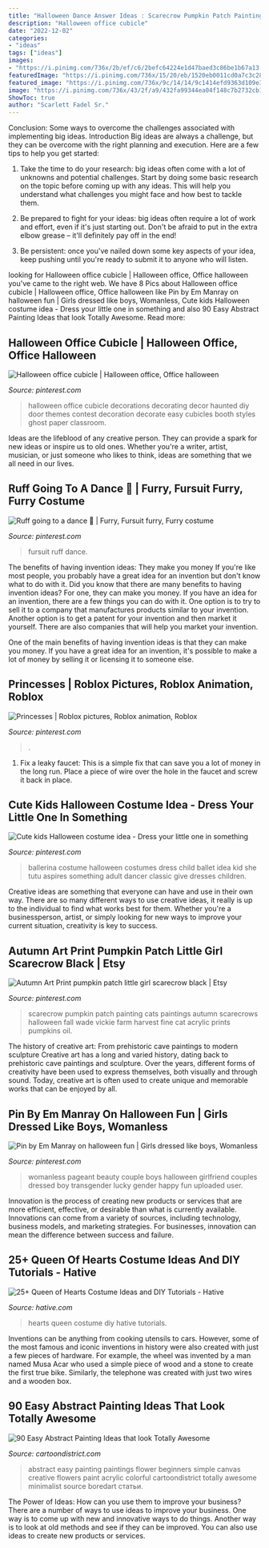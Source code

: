 ```yaml
---
title: "Halloween Dance Answer Ideas : Scarecrow Pumpkin Patch Painting Cats Paintings Autumn Scarecrows Halloween Fall Wade Vickie Farm Harvest Fine Cat Acrylic Prints Pumpkins Oil"
description: "Halloween office cubicle"
date: "2022-12-02"
categories:
- "ideas"
tags: ["ideas"]
images:
- "https://i.pinimg.com/736x/2b/ef/c6/2befc64224e1d47baed3c86be1b67a13.jpg"
featuredImage: "https://i.pinimg.com/736x/15/20/eb/1520eb0011cd0a7c3c282a848c894eaf--ballerina-costume-kid-halloween-costumes.jpg"
featured_image: "https://i.pinimg.com/736x/9c/14/14/9c1414efd9363d109e3db610deded7dd--halloween-cubicle-halloween-office.jpg"
image: "https://i.pinimg.com/736x/43/2f/a9/432fa99344ea04f148c7b2732cb115ea.jpg"
ShowToc: true
author: "Scarlett Fadel Sr."
---
```



Conclusion: Some ways to overcome the challenges associated with implementing big ideas.
Introduction
Big ideas are always a challenge, but they can be overcome with the right planning and execution. Here are a few tips to help you get started:

1. Take the time to do your research: big ideas often come with a lot of unknowns and potential challenges. Start by doing some basic research on the topic before coming up with any ideas. This will help you understand what challenges you might face and how best to tackle them.

2. Be prepared to fight for your ideas: big ideas often require a lot of work and effort, even if it's just starting out. Don't be afraid to put in the extra elbow grease – it'll definitely pay off in the end!

3. Be persistent: once you've nailed down some key aspects of your idea, keep pushing until you're ready to submit it to anyone who will listen.

	

		
looking for Halloween office cubicle | Halloween office, Office halloween you've came to the right web. We have 8 Pics about Halloween office cubicle | Halloween office, Office halloween like Pin by Em Manray on halloween fun | Girls dressed like boys, Womanless, Cute kids Halloween costume idea - Dress your little one in something and also 90 Easy Abstract Painting Ideas that look Totally Awesome. Read more:
		
    
## Halloween Office Cubicle | Halloween Office, Office Halloween

<img loading=lazy src="https://i.pinimg.com/736x/9c/14/14/9c1414efd9363d109e3db610deded7dd--halloween-cubicle-halloween-office.jpg" onerror="this.onerror=null;this.src='https://tse2.mm.bing.net/th?id=OIP.m-SNz9N0pMCjX4xVDxK59wHaJ4&amp;pid=15.1';" alt="Halloween office cubicle | Halloween office, Office halloween">

_Source: pinterest.com_

>halloween office cubicle decorations decorating decor haunted diy door themes contest decoration decorate easy cubicles booth styles ghost paper classroom. 

	

Ideas are the lifeblood of any creative person. They can provide a spark for new ideas or inspire us to old ones. Whether you're a writer, artist, musician, or just someone who likes to think, ideas are something that we all need in our lives.

    
## Ruff Going To A Dance 💛 | Furry, Fursuit Furry, Furry Costume

<img loading=lazy src="https://i.pinimg.com/736x/43/2f/a9/432fa99344ea04f148c7b2732cb115ea.jpg" onerror="this.onerror=null;this.src='https://tse1.mm.bing.net/th?id=OIP.y_itEceOGnhxtNGmqu1zaQHaHa&amp;pid=15.1';" alt="Ruff going to a dance 💛 | Furry, Fursuit furry, Furry costume">

_Source: pinterest.com_

>fursuit ruff dance. 

	

The benefits of having invention ideas: They make you money
If you're like most people, you probably have a great idea for an invention but don't know what to do with it. Did you know that there are many benefits to having invention ideas? For one, they can make you money.
If you have an idea for an invention, there are a few things you can do with it. One option is to try to sell it to a company that manufactures products similar to your invention. Another option is to get a patent for your invention and then market it yourself. There are also companies that will help you market your invention.

One of the main benefits of having invention ideas is that they can make you money. If you have a great idea for an invention, it's possible to make a lot of money by selling it or licensing it to someone else.

    
## Princesses | Roblox Pictures, Roblox Animation, Roblox

<img loading=lazy src="https://i.pinimg.com/736x/2b/ef/c6/2befc64224e1d47baed3c86be1b67a13.jpg" onerror="this.onerror=null;this.src='https://tse4.mm.bing.net/th?id=OIP.nNsR4TnDEngycucnsQ521AHaLG&amp;pid=15.1';" alt="Princesses | Roblox pictures, Roblox animation, Roblox">

_Source: pinterest.com_

>. 

	

1. Fix a leaky faucet: This is a simple fix that can save you a lot of money in the long run. Place a piece of wire over the hole in the faucet and screw it back in place.

    
## Cute Kids Halloween Costume Idea - Dress Your Little One In Something

<img loading=lazy src="https://i.pinimg.com/736x/15/20/eb/1520eb0011cd0a7c3c282a848c894eaf--ballerina-costume-kid-halloween-costumes.jpg" onerror="this.onerror=null;this.src='https://tse4.mm.bing.net/th?id=OIP.pO0S4dqi5qq5FVGtg2J6EgHaKk&amp;pid=15.1';" alt="Cute kids Halloween costume idea - Dress your little one in something">

_Source: pinterest.com_

>ballerina costume halloween costumes dress child ballet idea kid she tutu aspires something adult dancer classic give dresses children. 

	

Creative ideas are something that everyone can have and use in their own way. There are so many different ways to use creative ideas, it really is up to the individual to find what works best for them. Whether you're a businessperson, artist, or simply looking for new ways to improve your current situation, creativity is key to success.

    
## Autumn Art Print Pumpkin Patch Little Girl Scarecrow Black | Etsy

<img loading=lazy src="https://i.pinimg.com/736x/72/b2/3f/72b23fea28f7a412f4262daaf3ed9207--scarecrow-painting-pumpkin-painting.jpg" onerror="this.onerror=null;this.src='https://tse3.mm.bing.net/th?id=OIP.PTr-vnWTo8Q5IWI-Mlab4wHaJ3&amp;pid=15.1';" alt="Autumn Art Print pumpkin patch little girl scarecrow black | Etsy">

_Source: pinterest.com_

>scarecrow pumpkin patch painting cats paintings autumn scarecrows halloween fall wade vickie farm harvest fine cat acrylic prints pumpkins oil. 

	

The history of creative art: From prehistoric cave paintings to modern sculpture
Creative art has a long and varied history, dating back to prehistoric cave paintings and sculpture. Over the years, different forms of creativity have been used to express themselves, both visually and through sound. Today, creative art is often used to create unique and memorable works that can be enjoyed by all.

    
## Pin By Em Manray On Halloween Fun | Girls Dressed Like Boys, Womanless

<img loading=lazy src="https://i.pinimg.com/736x/f8/07/d4/f807d4958e124b3626f09646626b6b14--happy-couples-cute-couples.jpg" onerror="this.onerror=null;this.src='https://tse4.mm.bing.net/th?id=OIP._pNnE0LeKFY0sv_euHFwPQAAAA&amp;pid=15.1';" alt="Pin by Em Manray on halloween fun | Girls dressed like boys, Womanless">

_Source: pinterest.com_

>womanless pageant beauty couple boys halloween girlfriend couples dressed boy transgender lucky gender happy fun uploaded user. 

	

Innovation is the process of creating new products or services that are more efficient, effective, or desirable than what is currently available. Innovations can come from a variety of sources, including technology, business models, and marketing strategies. For businesses, innovation can mean the difference between success and failure.

    
## 25+ Queen Of Hearts Costume Ideas And DIY Tutorials - Hative

<img loading=lazy src="https://hative.com/wp-content/uploads/2015/10/27-queen-of-hearts-costume-ideas-and-diy-tutorials.jpg" onerror="this.onerror=null;this.src='https://tse4.mm.bing.net/th?id=OIP.hgHCqn6XHbGh1aPP6W9aawHaJ4&amp;pid=15.1';" alt="25+ Queen of Hearts Costume Ideas and DIY Tutorials - Hative">

_Source: hative.com_

>hearts queen costume diy hative tutorials. 

	

Inventions can be anything from cooking utensils to cars. However, some of the most famous and iconic inventions in history were also created with just a few pieces of hardware. For example, the wheel was invented by a man named Musa Acar who used a simple piece of wood and a stone to create the first true bike. Similarly, the telephone was created with just two wires and a wooden box.

    
## 90 Easy Abstract Painting Ideas That Look Totally Awesome

<img loading=lazy src="http://www.cartoondistrict.com/wp-content/uploads/2017/06/Easy-Abstract-Painting-Ideas00005-1.jpg" onerror="this.onerror=null;this.src='https://tse4.mm.bing.net/th?id=OIP.ByTm4BrOAmEBUkmPIwAL_QHaKL&amp;pid=15.1';" alt="90 Easy Abstract Painting Ideas that look Totally Awesome">

_Source: cartoondistrict.com_

>abstract easy painting paintings flower beginners simple canvas creative flowers paint acrylic colorful cartoondistrict totally awesome minimalist source boredart статьи. 

	

The Power of Ideas: How can you use them to improve your business?
There are a number of ways to use ideas to improve your business. One way is to come up with new and innovative ways to do things. Another way is to look at old methods and see if they can be improved. You can also use ideas to create new products or services.

